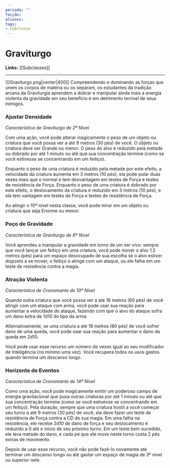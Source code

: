 ```yaml
---
período: ""
facção:
aliases:
tags:
- subclasse
---
```


# **Graviturgo**
**Links:** [[Subclasses]]

---
![[Graviturgo.png|center|400]]
Compreendendo e dominando as forças que unem os corpos de matéria ou os separam, os estudantes da tradição arcana da Graviturgia aprendem a dobrar e manipular ainda mais a energia violenta da gravidade em seu benefício e em detrimento terrível de seus inimigos.

### **Ajustar Densidade**
*Característica de Graviturgo de 2º Nível*

Com uma ação, você pode alterar magicamente o peso de um objeto ou criatura que você possa ver a até 9 metros (30 pés) de você. O objeto ou criatura deve ser Grande ou menor. O peso do alvo é reduzido pela metade ou dobrado por até 1 minuto ou até que sua concentração termine (como se você estivesse se concentrando em um feitiço).

Enquanto o peso de uma criatura é reduzido pela metade por este efeito, a velocidade da criatura aumenta em 3 metros (10 pés), ela pode pular duas vezes mais que o normal e tem desvantagem em testes de Força e testes de resistência de Força. Enquanto o peso de uma criatura é dobrado por este efeito, o deslocamento da criatura é reduzido em 3 metros (10 pés), e ela tem vantagem em testes de Força e testes de resistência de Força.

Ao atingir o 10º nível nesta classe, você pode mirar em um objeto ou criatura que seja Enorme ou menor.

### **Poço de Gravidade**
*Característica de Graviturgo de 6º Nível*

Você aprendeu a manipular a gravidade em torno de um ser vivo: sempre que você lançar um feitiço em uma criatura, você pode mover o alvo 1,5 metros (pés) para um espaço desocupado de sua escolha se o alvo estiver disposto a se mover, o feitiço o atinge com um ataque, ou ele falha em um teste de resistência contra a magia.

### **Atração Violenta**
*Característica de Cronomante de 10º Nível*

Quando outra criatura que você possa ver a até 18 metros (60 pés) de você atingir com um ataque com arma, você pode usar sua reação para aumentar a velocidade do ataque, fazendo com que o alvo do ataque sofra um dano extra de 1d10 do tipo da arma.

Alternativamente, se uma criatura a até 18 metros (60 pés) de você sofrer dano de uma queda, você pode usar sua reação para aumentar o dano da queda em 2d10.

Você pode usar esse recurso um número de vezes igual ao seu modificador de Inteligência (no mínimo uma vez). Você recupera todos os usos gastos quando termina um descanso longo.

### **Horizonte de Eventos**
*Característica de Cronomante de 14º Nível*

Como uma ação, você pode magicamente emitir um poderoso campo de energia gravitacional que puxa outras criaturas por até 1 minuto ou até que sua concentração termine (como se você estivesse se concentrando em um feitiço). Pela duração, sempre que uma criatura hostil a você começar seu turno a até 9 metros (30 pés) de você, ela deve fazer um teste de resistência de Força contra a CD de sua magia. Em uma falha na resistência, ele recebe 2d10 de dano de força e seu deslocamento é reduzido a 0 até o início de seu próximo turno. Em um teste bem sucedido, ele leva metade do dano, e cada pé que ele move neste turno custa 2 pés extras de movimento.

Depois de usar esse recurso, você não pode fazê-lo novamente até terminar um descanso longo ou até gastar um espaço de magia de 3º nível ou superior nele.
